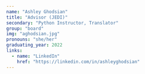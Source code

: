 ```yaml
---
name: "Ashley Ghodsian"
title: "Advisor (JEDI)"
secondary: "Python Instructor, Translator"
group: "board"
img: "aghodsian.jpg"
pronouns: "she/her"
graduating_year: 2022
links:
  - name: "LinkedIn"
    href: "https://linkedin.com/in/ashleyghodsian"
---
```


